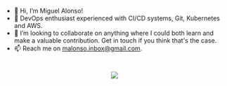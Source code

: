 - 👋 Hi, I’m Miguel Alonso!
- 🌱 DevOps enthusiast experienced with CI/CD systems, Git, Kubernetes and AWS.
- 💞️ I’m looking to collaborate on anything where I could both learn and make a valuable contribution. Get in touch if you think that's the case.
- 📫 Reach me on malonso.inbox@gmail.com.
<h1 align="center">
  <a target="_blank" href="https://github.com/alonso-m">
    <img align="center" src="https://github-readme-stats.vercel.app/api?username=alonso-m&show_icons=true&count_private=true&hide=stars"/>
  </a>
</h1>
